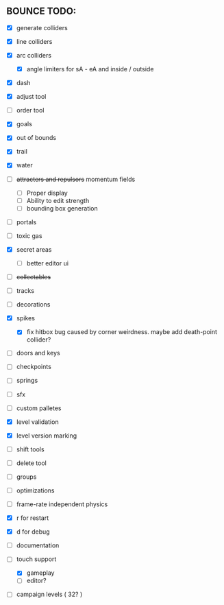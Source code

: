 ## BOUNCE TODO:
 - [x] generate colliders
 - [x] line colliders
 - [x] arc colliders
    - [x] angle limiters for sA - eA and inside / outside
 - [x] dash
 - [x] adjust tool
 - [ ] order tool
 - [x] goals
 - [x] out of bounds
  
 - [x] trail
  
 - [x] water
 - [ ] ~~attracters and repulsors~~ momentum fields
    - [ ] Proper display
    - [ ] Ability to edit strength
    - [ ] bounding box generation
 - [ ] portals
 - [ ] toxic gas
 
 - [x] secret areas
    - [ ] better editor ui
 - [ ] ~~collectables~~
 - [ ] tracks
 - [ ] decorations
 - [x] spikes
    - [x] fix hitbox bug caused by corner weirdness. maybe add death-point collider?
 - [ ] doors and keys
 - [ ] checkpoints
 - [ ] springs
  
 - [ ] sfx
 - [ ] custom palletes
 - [x] level validation
 - [x] level version marking
  
 - [ ] shift tools
 - [ ] delete tool
 - [ ] groups
 - [ ] optimizations
 - [ ] frame-rate independent physics
  
 - [x] r for restart
 - [x] d for debug
 - [ ] documentation
  
 - [ ] touch support
    - [x] gameplay
    - [ ] editor?

 - [ ] campaign levels ( 32? )
